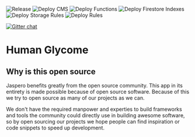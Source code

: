 ![Release](https://github.com/Jaspero/human-glycome/workflows/Release/badge.svg)
![Deploy CMS](https://github.com/Jaspero/human-glycome/workflows/Deploy%20CMS/badge.svg)
![Deploy Functions](https://github.com/Jaspero/human-glycome/workflows/Deploy%20Functions/badge.svg)
![Deploy Firestore Indexes](https://github.com/Jaspero/human-glycome/workflows/Deploy%20Firestore%20Indexes/badge.svg)
![Deploy Storage Rules](https://github.com/Jaspero/human-glycome/workflows/Deploy%20Storage%20Rules/badge.svg)
![Deploy Rules](https://github.com/Jaspero/human-glycome/workflows/Deploy%20Rules/badge.svg)

[![Gitter chat](https://badges.gitter.im/gitterHQ/gitter.png)](https://gitter.im/jaspero-co/JMS)

# Human Glycome

## Why is this open source

Jaspero benefits greatly from the open source community. This app in its entirety is made possible because of open source software. Because of this we try to open source as many of our projects as we can.

We don't have the required manpower and experties to build frameworks and tools the community could directly use in building awesome software, so by open sourcing our projects we hope people can find inspiration or code snippets to speed up development.
